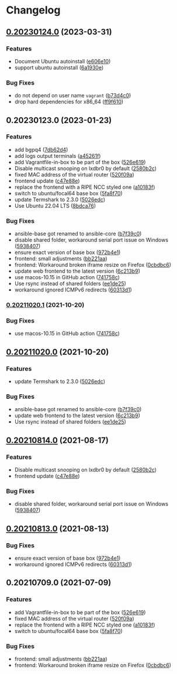# Changelog

## [0.20230124.0](https://www.github.com/RIPE-NCC/bgp-security-lab/compare/v0.20230123.0...v0.20230124.0) (2023-03-31)


### Features

* Document Ubuntu autoinstall ([e606e10](https://www.github.com/RIPE-NCC/bgp-security-lab/commit/e606e100564c9122f2fa797b537cfa57bc2c15c2))
* support ubuntu autoinstall ([6a1930e](https://www.github.com/RIPE-NCC/bgp-security-lab/commit/6a1930eb463544bf40598abbce3a3042a6165cac))


### Bug Fixes

* do not depend on user name `vagrant` ([b73d4c0](https://www.github.com/RIPE-NCC/bgp-security-lab/commit/b73d4c043f3234c897f46926e3c41e61b65450bd))
* drop hard dependencies for x86_64 ([ff9f610](https://www.github.com/RIPE-NCC/bgp-security-lab/commit/ff9f6108f9726fa1db855f30a7b37b05c23c9fb7))

## 0.20230123.0 (2023-01-23)


### Features

* add bgpq4 ([7db62d4](https://www.github.com/RIPE-NCC/bgp-security-lab/commit/7db62d4c4946ab79e4123d94cd2c8d8835f9d2cc))
* add logs output terminals ([a45261f](https://www.github.com/RIPE-NCC/bgp-security-lab/commit/a45261fdc7fafe2759dbd9fd88de8ceabb234cf9))
* add Vagrantfile-in-box to be part of the box ([526e619](https://www.github.com/RIPE-NCC/bgp-security-lab/commit/526e619ac00eb774e438eef8bc8865b6f4b3fe89))
* Disable multicast snooping on lxdbr0 by default ([2580b2c](https://www.github.com/RIPE-NCC/bgp-security-lab/commit/2580b2c63d704a147e5dcc7c1a54bebe9040b9ae))
* fixed MAC address of the virtual router ([520f09a](https://www.github.com/RIPE-NCC/bgp-security-lab/commit/520f09a4fc51470254a39873069b03dc9190bc14))
* frontend update ([c47e88e](https://www.github.com/RIPE-NCC/bgp-security-lab/commit/c47e88eeacd48ee296ee9ab67a61aea1c87e59ad))
* replace the frontend with a RIPE NCC styled one ([a10183f](https://www.github.com/RIPE-NCC/bgp-security-lab/commit/a10183f9f388a4b1690a015f0e79cdf7dae48760))
* switch to ubuntu/focal64 base box ([5fa8f70](https://www.github.com/RIPE-NCC/bgp-security-lab/commit/5fa8f70003cbe54eefdb142833dbb66bbcfa1615))
* update Termshark to 2.3.0 ([5026edc](https://www.github.com/RIPE-NCC/bgp-security-lab/commit/5026edc61a88618dca4a72c718e22bd21ddccd92))
* Use Ubuntu 22.04 LTS ([8bdca76](https://www.github.com/RIPE-NCC/bgp-security-lab/commit/8bdca76d645ec4d9886853653ffd991cde668e06))


### Bug Fixes

* ansible-base got renamed to ansible-core ([b7f39c0](https://www.github.com/RIPE-NCC/bgp-security-lab/commit/b7f39c0a90c4f0ec29b1d17c291c38cb83e73d07))
* disable shared folder, workaround serial port issue on Windows ([5938407](https://www.github.com/RIPE-NCC/bgp-security-lab/commit/5938407dcd8921839591ce9ae16018cb160d53ff))
* ensure exact version of base box ([972b4e1](https://www.github.com/RIPE-NCC/bgp-security-lab/commit/972b4e1125cf4566d37b71e51d02bd81b05d41c0))
* frontend: small adjustments ([bb221aa](https://www.github.com/RIPE-NCC/bgp-security-lab/commit/bb221aa61c429c2f95e869259449234ebb5f73fb))
* frontend: Workaround broken iframe resize on Firefox ([0cbdbc6](https://www.github.com/RIPE-NCC/bgp-security-lab/commit/0cbdbc61ae4afac4212f4c0c9d01310d95502218))
* update web frontend to the latest version ([6c213b9](https://www.github.com/RIPE-NCC/bgp-security-lab/commit/6c213b9214a017442f49353adc1a06aa603a3bdb))
* use macos-10.15 in GitHub action ([741758c](https://www.github.com/RIPE-NCC/bgp-security-lab/commit/741758cc50ea57b23fbd97d26f78e7c7988418cb))
* Use rsync instead of shared folders ([ee1de25](https://www.github.com/RIPE-NCC/bgp-security-lab/commit/ee1de255f5780d974aa88b59f2293855014c6e65))
* workaround ignored ICMPv6 redirects ([60313d1](https://www.github.com/RIPE-NCC/bgp-security-lab/commit/60313d14532f414794289dcbcee06caf3be99f60))

### [0.20211020.1](https://www.github.com/RIPE-NCC/ipv6-security-lab/compare/v0.20211020.0...v0.20211020.1) (2021-10-20)


### Bug Fixes

* use macos-10.15 in GitHub action ([741758c](https://www.github.com/RIPE-NCC/ipv6-security-lab/commit/741758cc50ea57b23fbd97d26f78e7c7988418cb))

## [0.20211020.0](https://www.github.com/RIPE-NCC/ipv6-security-lab/compare/v0.20210814.0...v0.20211020.0) (2021-10-20)


### Features

* update Termshark to 2.3.0 ([5026edc](https://www.github.com/RIPE-NCC/ipv6-security-lab/commit/5026edc61a88618dca4a72c718e22bd21ddccd92))


### Bug Fixes

* ansible-base got renamed to ansible-core ([b7f39c0](https://www.github.com/RIPE-NCC/ipv6-security-lab/commit/b7f39c0a90c4f0ec29b1d17c291c38cb83e73d07))
* update web frontend to the latest version ([6c213b9](https://www.github.com/RIPE-NCC/ipv6-security-lab/commit/6c213b9214a017442f49353adc1a06aa603a3bdb))
* Use rsync instead of shared folders ([ee1de25](https://www.github.com/RIPE-NCC/ipv6-security-lab/commit/ee1de255f5780d974aa88b59f2293855014c6e65))

## [0.20210814.0](https://www.github.com/RIPE-NCC/ipv6-security-lab/compare/v0.20210813.0...v0.20210814.0) (2021-08-17)


### Features

* Disable multicast snooping on lxdbr0 by default ([2580b2c](https://www.github.com/RIPE-NCC/ipv6-security-lab/commit/2580b2c63d704a147e5dcc7c1a54bebe9040b9ae))
* frontend update ([c47e88e](https://www.github.com/RIPE-NCC/ipv6-security-lab/commit/c47e88eeacd48ee296ee9ab67a61aea1c87e59ad))


### Bug Fixes

* disable shared folder, workaround serial port issue on Windows ([5938407](https://www.github.com/RIPE-NCC/ipv6-security-lab/commit/5938407dcd8921839591ce9ae16018cb160d53ff))

## [0.20210813.0](https://www.github.com/RIPE-NCC/ipv6-security-lab/compare/v0.20210709.0...v0.20210813.0) (2021-08-13)


### Bug Fixes

* ensure exact version of base box ([972b4e1](https://www.github.com/RIPE-NCC/ipv6-security-lab/commit/972b4e1125cf4566d37b71e51d02bd81b05d41c0))
* workaround ignored ICMPv6 redirects ([60313d1](https://www.github.com/RIPE-NCC/ipv6-security-lab/commit/60313d14532f414794289dcbcee06caf3be99f60))

## 0.20210709.0 (2021-07-09)


### Features

* add Vagrantfile-in-box to be part of the box ([526e619](https://www.github.com/RIPE-NCC/ipv6-security-lab/commit/526e619ac00eb774e438eef8bc8865b6f4b3fe89))
* fixed MAC address of the virtual router ([520f09a](https://www.github.com/RIPE-NCC/ipv6-security-lab/commit/520f09a4fc51470254a39873069b03dc9190bc14))
* replace the frontend with a RIPE NCC styled one ([a10183f](https://www.github.com/RIPE-NCC/ipv6-security-lab/commit/a10183f9f388a4b1690a015f0e79cdf7dae48760))
* switch to ubuntu/focal64 base box ([5fa8f70](https://www.github.com/RIPE-NCC/ipv6-security-lab/commit/5fa8f70003cbe54eefdb142833dbb66bbcfa1615))


### Bug Fixes

* frontend: small adjustments ([bb221aa](https://www.github.com/RIPE-NCC/ipv6-security-lab/commit/bb221aa61c429c2f95e869259449234ebb5f73fb))
* frontend: Workaround broken iframe resize on Firefox ([0cbdbc6](https://www.github.com/RIPE-NCC/ipv6-security-lab/commit/0cbdbc61ae4afac4212f4c0c9d01310d95502218))
